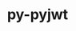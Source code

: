 ---
title: "py-pyjwt"
layout: cache
categories: [package, develop]
meta: {"compilers": ["none"], "num_specs": 67, "num_specs_by_stack": {"e4s": 6, "e4s-neoverse-v2": 61, "root": 67}, "oss": ["ubuntu22.04"], "platforms": ["linux"], "stacks": ["e4s", "e4s-neoverse-v2", "root"], "targets": ["neoverse_v2", "x86_64_v3"], "versions": ["2.4.0"]}
spec_details: [{"compiler": "none", "hash": "33gohft2whc5nokbp53jdrhm7irbt27k", "os": "ubuntu22.04", "platform": "linux", "size": "-", "stacks": ["e4s", "root"], "target": "x86_64_v3", "variants": ["build_system=python_pip", "+crypto"], "versions": ["2.4.0"]}, {"compiler": "none", "hash": "3jl7baurm4znjp3k4f24cdhgmtdscuhc", "os": "ubuntu22.04", "platform": "linux", "size": "-", "stacks": ["e4s-neoverse-v2", "root"], "target": "neoverse_v2", "variants": ["build_system=python_pip", "+crypto"], "versions": ["2.4.0"]}, {"compiler": "none", "hash": "4em7fvnyww3ka2ad76h5vxijayi3c63b", "os": "ubuntu22.04", "platform": "linux", "size": "-", "stacks": ["e4s-neoverse-v2", "root"], "target": "neoverse_v2", "variants": ["build_system=python_pip", "+crypto"], "versions": ["2.4.0"]}, {"compiler": "none", "hash": "4hy3rnbzxri3x7g6x4lvivecijrmoms2", "os": "ubuntu22.04", "platform": "linux", "size": "-", "stacks": ["e4s-neoverse-v2", "root"], "target": "neoverse_v2", "variants": ["build_system=python_pip", "+crypto"], "versions": ["2.4.0"]}, {"compiler": "none", "hash": "4isprjw5pmdwwztpkknx4qxhca23wkuk", "os": "ubuntu22.04", "platform": "linux", "size": "-", "stacks": ["e4s-neoverse-v2", "root"], "target": "neoverse_v2", "variants": ["build_system=python_pip", "+crypto"], "versions": ["2.4.0"]}, {"compiler": "none", "hash": "5uwlll5sbda3zqzhhn4okwina4lmvsft", "os": "ubuntu22.04", "platform": "linux", "size": "-", "stacks": ["e4s", "root"], "target": "x86_64_v3", "variants": ["build_system=python_pip", "+crypto"], "versions": ["2.4.0"]}, {"compiler": "none", "hash": "5x7fv3qr5kdegguqerixwicmkkze4ptw", "os": "ubuntu22.04", "platform": "linux", "size": "-", "stacks": ["e4s-neoverse-v2", "root"], "target": "neoverse_v2", "variants": ["build_system=python_pip", "+crypto"], "versions": ["2.4.0"]}, {"compiler": "none", "hash": "5y4jit4pkqimmasi2vbhjxjmyp7alumu", "os": "ubuntu22.04", "platform": "linux", "size": "-", "stacks": ["e4s-neoverse-v2", "root"], "target": "neoverse_v2", "variants": ["build_system=python_pip", "+crypto"], "versions": ["2.4.0"]}, {"compiler": "none", "hash": "6a6nqsdpmbelce5ubg6z6qb2gwjiivi4", "os": "ubuntu22.04", "platform": "linux", "size": "-", "stacks": ["e4s-neoverse-v2", "root"], "target": "neoverse_v2", "variants": ["build_system=python_pip", "+crypto"], "versions": ["2.4.0"]}, {"compiler": "none", "hash": "6ak3sqh6u7z5ghie2errxh2oga5pejtx", "os": "ubuntu22.04", "platform": "linux", "size": "-", "stacks": ["e4s-neoverse-v2", "root"], "target": "neoverse_v2", "variants": ["build_system=python_pip", "+crypto"], "versions": ["2.4.0"]}, {"compiler": "none", "hash": "6rdhgdxd2isscxlwaoqpo5nwnxdfg6s7", "os": "ubuntu22.04", "platform": "linux", "size": "-", "stacks": ["e4s-neoverse-v2", "root"], "target": "neoverse_v2", "variants": ["build_system=python_pip", "+crypto"], "versions": ["2.4.0"]}, {"compiler": "none", "hash": "7x6qoz2afilqpn2wq4gh5c62vr54awqt", "os": "ubuntu22.04", "platform": "linux", "size": "-", "stacks": ["e4s-neoverse-v2", "root"], "target": "neoverse_v2", "variants": ["build_system=python_pip", "+crypto"], "versions": ["2.4.0"]}, {"compiler": "none", "hash": "bz6mvfgdrf7t6x6miagvpg2r4ee4pw72", "os": "ubuntu22.04", "platform": "linux", "size": "-", "stacks": ["e4s-neoverse-v2", "root"], "target": "neoverse_v2", "variants": ["build_system=python_pip", "+crypto"], "versions": ["2.4.0"]}, {"compiler": "none", "hash": "c3c23w5wnmoinl3hcqep7qlp5re5ntzt", "os": "ubuntu22.04", "platform": "linux", "size": "-", "stacks": ["e4s-neoverse-v2", "root"], "target": "neoverse_v2", "variants": ["build_system=python_pip", "+crypto"], "versions": ["2.4.0"]}, {"compiler": "none", "hash": "dvoy55zew4gnri4trtqqompmp57amhwy", "os": "ubuntu22.04", "platform": "linux", "size": "-", "stacks": ["e4s-neoverse-v2", "root"], "target": "neoverse_v2", "variants": ["build_system=python_pip", "+crypto"], "versions": ["2.4.0"]}, {"compiler": "none", "hash": "e6ktt6t3pvpxbi374vkuqckkxqheajxx", "os": "ubuntu22.04", "platform": "linux", "size": "-", "stacks": ["e4s-neoverse-v2", "root"], "target": "neoverse_v2", "variants": ["build_system=python_pip", "+crypto"], "versions": ["2.4.0"]}, {"compiler": "none", "hash": "hfflyzwynu7qtecc3dbpv4pkvojow3ts", "os": "ubuntu22.04", "platform": "linux", "size": "-", "stacks": ["e4s-neoverse-v2", "root"], "target": "neoverse_v2", "variants": ["build_system=python_pip", "+crypto"], "versions": ["2.4.0"]}, {"compiler": "none", "hash": "hmhjl7wc4axte5umbo3cjx5ylxofmtum", "os": "ubuntu22.04", "platform": "linux", "size": "-", "stacks": ["e4s-neoverse-v2", "root"], "target": "neoverse_v2", "variants": ["build_system=python_pip", "+crypto"], "versions": ["2.4.0"]}, {"compiler": "none", "hash": "i3o3kfuonuix2vaqerjvieguesv4gdll", "os": "ubuntu22.04", "platform": "linux", "size": "-", "stacks": ["e4s-neoverse-v2", "root"], "target": "neoverse_v2", "variants": ["build_system=python_pip", "+crypto"], "versions": ["2.4.0"]}, {"compiler": "none", "hash": "jng2gbgm6aabbo5kjtdwmvntscwrej6s", "os": "ubuntu22.04", "platform": "linux", "size": "-", "stacks": ["e4s-neoverse-v2", "root"], "target": "neoverse_v2", "variants": ["build_system=python_pip", "+crypto"], "versions": ["2.4.0"]}, {"compiler": "none", "hash": "jojpjygabchoq7sjt7p55e7nnz5psrjq", "os": "ubuntu22.04", "platform": "linux", "size": "-", "stacks": ["e4s-neoverse-v2", "root"], "target": "neoverse_v2", "variants": ["build_system=python_pip", "+crypto"], "versions": ["2.4.0"]}, {"compiler": "none", "hash": "jubaunaumb5rsqyuf2cq7uv7wybvnbx4", "os": "ubuntu22.04", "platform": "linux", "size": "-", "stacks": ["e4s-neoverse-v2", "root"], "target": "neoverse_v2", "variants": ["build_system=python_pip", "+crypto"], "versions": ["2.4.0"]}, {"compiler": "none", "hash": "kafxosaicwh55apkealgke65kapfyvsr", "os": "ubuntu22.04", "platform": "linux", "size": "-", "stacks": ["e4s-neoverse-v2", "root"], "target": "neoverse_v2", "variants": ["build_system=python_pip", "+crypto"], "versions": ["2.4.0"]}, {"compiler": "none", "hash": "kuocatmmf4bfqzzl2yeoo3az4uionytu", "os": "ubuntu22.04", "platform": "linux", "size": "-", "stacks": ["e4s", "root"], "target": "x86_64_v3", "variants": ["build_system=python_pip", "+crypto"], "versions": ["2.4.0"]}, {"compiler": "none", "hash": "la32jkcjvvy5lgluzfqgdoqduej37olm", "os": "ubuntu22.04", "platform": "linux", "size": "-", "stacks": ["e4s-neoverse-v2", "root"], "target": "neoverse_v2", "variants": ["build_system=python_pip", "+crypto"], "versions": ["2.4.0"]}, {"compiler": "none", "hash": "lgow2oafojpr2ikr3bkn52lyvw3zab2x", "os": "ubuntu22.04", "platform": "linux", "size": "-", "stacks": ["e4s-neoverse-v2", "root"], "target": "neoverse_v2", "variants": ["build_system=python_pip", "+crypto"], "versions": ["2.4.0"]}, {"compiler": "none", "hash": "lu4bodd24knssj5mswz7jojvqmm6s6h2", "os": "ubuntu22.04", "platform": "linux", "size": "-", "stacks": ["e4s-neoverse-v2", "root"], "target": "neoverse_v2", "variants": ["build_system=python_pip", "+crypto"], "versions": ["2.4.0"]}, {"compiler": "none", "hash": "lwtl4z22jgf5wyaxqisnhy3h74y2nt7a", "os": "ubuntu22.04", "platform": "linux", "size": "-", "stacks": ["e4s", "root"], "target": "x86_64_v3", "variants": ["build_system=python_pip", "+crypto"], "versions": ["2.4.0"]}, {"compiler": "none", "hash": "m4adu5hucfx52kks4yqrvf6snez5jdfa", "os": "ubuntu22.04", "platform": "linux", "size": "-", "stacks": ["e4s-neoverse-v2", "root"], "target": "neoverse_v2", "variants": ["build_system=python_pip", "+crypto"], "versions": ["2.4.0"]}, {"compiler": "none", "hash": "m6dotp5fj2ldxg3cw6q66fytmwc4yn7p", "os": "ubuntu22.04", "platform": "linux", "size": "-", "stacks": ["e4s-neoverse-v2", "root"], "target": "neoverse_v2", "variants": ["build_system=python_pip", "+crypto"], "versions": ["2.4.0"]}, {"compiler": "none", "hash": "malislaloxoj54qplojypcksd3ehlhuj", "os": "ubuntu22.04", "platform": "linux", "size": "-", "stacks": ["e4s-neoverse-v2", "root"], "target": "neoverse_v2", "variants": ["build_system=python_pip", "+crypto"], "versions": ["2.4.0"]}, {"compiler": "none", "hash": "mbeuoqs3gm3xga2huqoahy7octgvvetb", "os": "ubuntu22.04", "platform": "linux", "size": "-", "stacks": ["e4s-neoverse-v2", "root"], "target": "neoverse_v2", "variants": ["build_system=python_pip", "+crypto"], "versions": ["2.4.0"]}, {"compiler": "none", "hash": "mpwmr3xsdddebctt2ypnjr2haan7myl3", "os": "ubuntu22.04", "platform": "linux", "size": "-", "stacks": ["e4s-neoverse-v2", "root"], "target": "neoverse_v2", "variants": ["build_system=python_pip", "+crypto"], "versions": ["2.4.0"]}, {"compiler": "none", "hash": "nbv3gtnh25naebcgk46bdj2cyxsiuixh", "os": "ubuntu22.04", "platform": "linux", "size": "-", "stacks": ["e4s", "root"], "target": "x86_64_v3", "variants": ["build_system=python_pip", "+crypto"], "versions": ["2.4.0"]}, {"compiler": "none", "hash": "nreyzlzsomzksj56n3sehgyvfpmno4jt", "os": "ubuntu22.04", "platform": "linux", "size": "-", "stacks": ["e4s-neoverse-v2", "root"], "target": "neoverse_v2", "variants": ["build_system=python_pip", "+crypto"], "versions": ["2.4.0"]}, {"compiler": "none", "hash": "og454n6o2a6snbjdrra67bnhbpg5jvmz", "os": "ubuntu22.04", "platform": "linux", "size": "-", "stacks": ["e4s-neoverse-v2", "root"], "target": "neoverse_v2", "variants": ["build_system=python_pip", "+crypto"], "versions": ["2.4.0"]}, {"compiler": "none", "hash": "ohbvjbocupuc7tlplh236oyw5yvqsybg", "os": "ubuntu22.04", "platform": "linux", "size": "-", "stacks": ["e4s-neoverse-v2", "root"], "target": "neoverse_v2", "variants": ["build_system=python_pip", "+crypto"], "versions": ["2.4.0"]}, {"compiler": "none", "hash": "phfkphn4gwepgpez6ana5jupwtdpigci", "os": "ubuntu22.04", "platform": "linux", "size": "-", "stacks": ["e4s-neoverse-v2", "root"], "target": "neoverse_v2", "variants": ["build_system=python_pip", "+crypto"], "versions": ["2.4.0"]}, {"compiler": "none", "hash": "pngpg6fgxiu7npt73a3ib44iwnfuhk42", "os": "ubuntu22.04", "platform": "linux", "size": "-", "stacks": ["e4s-neoverse-v2", "root"], "target": "neoverse_v2", "variants": ["build_system=python_pip", "+crypto"], "versions": ["2.4.0"]}, {"compiler": "none", "hash": "pwwamzq2ort5apg7l76qxrjqkzgzqoh5", "os": "ubuntu22.04", "platform": "linux", "size": "-", "stacks": ["e4s-neoverse-v2", "root"], "target": "neoverse_v2", "variants": ["build_system=python_pip", "+crypto"], "versions": ["2.4.0"]}, {"compiler": "none", "hash": "q7zae7lwlne275ecjkioi7x57oycwzjc", "os": "ubuntu22.04", "platform": "linux", "size": "-", "stacks": ["e4s-neoverse-v2", "root"], "target": "neoverse_v2", "variants": ["build_system=python_pip", "+crypto"], "versions": ["2.4.0"]}, {"compiler": "none", "hash": "qafdk6cknxeufjcfwekxtkebuopg5wkr", "os": "ubuntu22.04", "platform": "linux", "size": "-", "stacks": ["e4s-neoverse-v2", "root"], "target": "neoverse_v2", "variants": ["build_system=python_pip", "+crypto"], "versions": ["2.4.0"]}, {"compiler": "none", "hash": "qx3rk5nv52pipmrf455ytkvlvhlwa7dc", "os": "ubuntu22.04", "platform": "linux", "size": "-", "stacks": ["e4s-neoverse-v2", "root"], "target": "neoverse_v2", "variants": ["build_system=python_pip", "+crypto"], "versions": ["2.4.0"]}, {"compiler": "none", "hash": "qykg4uvmzticepdxxdhohe5igfcrin4m", "os": "ubuntu22.04", "platform": "linux", "size": "-", "stacks": ["e4s-neoverse-v2", "root"], "target": "neoverse_v2", "variants": ["build_system=python_pip", "+crypto"], "versions": ["2.4.0"]}, {"compiler": "none", "hash": "raykwjdplu4sf67zelmoky6gjbrr3alt", "os": "ubuntu22.04", "platform": "linux", "size": "-", "stacks": ["e4s-neoverse-v2", "root"], "target": "neoverse_v2", "variants": ["build_system=python_pip", "+crypto"], "versions": ["2.4.0"]}, {"compiler": "none", "hash": "rqnymrxomhuemef35zvl6ttmorkmpqox", "os": "ubuntu22.04", "platform": "linux", "size": "-", "stacks": ["e4s-neoverse-v2", "root"], "target": "neoverse_v2", "variants": ["build_system=python_pip", "+crypto"], "versions": ["2.4.0"]}, {"compiler": "none", "hash": "s7l3f4ne7pqhnqnoph7pp52yoqjucziv", "os": "ubuntu22.04", "platform": "linux", "size": "-", "stacks": ["e4s-neoverse-v2", "root"], "target": "neoverse_v2", "variants": ["build_system=python_pip", "+crypto"], "versions": ["2.4.0"]}, {"compiler": "none", "hash": "smhr5lj3u6etzpgw6r7ulmcvo6ejaufo", "os": "ubuntu22.04", "platform": "linux", "size": "-", "stacks": ["e4s", "root"], "target": "x86_64_v3", "variants": ["build_system=python_pip", "+crypto"], "versions": ["2.4.0"]}, {"compiler": "none", "hash": "ti64oguckjergqtu52d24g6fdkvlhgd4", "os": "ubuntu22.04", "platform": "linux", "size": "-", "stacks": ["e4s-neoverse-v2", "root"], "target": "neoverse_v2", "variants": ["build_system=python_pip", "+crypto"], "versions": ["2.4.0"]}, {"compiler": "none", "hash": "tmdqdtux2jbln5wi5fvkzavc23thcmsh", "os": "ubuntu22.04", "platform": "linux", "size": "-", "stacks": ["e4s-neoverse-v2", "root"], "target": "neoverse_v2", "variants": ["build_system=python_pip", "+crypto"], "versions": ["2.4.0"]}, {"compiler": "none", "hash": "untvv3j7wvbftcold47box4ufapkzwl3", "os": "ubuntu22.04", "platform": "linux", "size": "-", "stacks": ["e4s-neoverse-v2", "root"], "target": "neoverse_v2", "variants": ["build_system=python_pip", "+crypto"], "versions": ["2.4.0"]}, {"compiler": "none", "hash": "usbnggdwhrkmymhlf5cej7gu6r7hmcvz", "os": "ubuntu22.04", "platform": "linux", "size": "-", "stacks": ["e4s-neoverse-v2", "root"], "target": "neoverse_v2", "variants": ["build_system=python_pip", "+crypto"], "versions": ["2.4.0"]}, {"compiler": "none", "hash": "va4ysyu7h7nhdfjoyjsso45zn2ihy3ab", "os": "ubuntu22.04", "platform": "linux", "size": "-", "stacks": ["e4s-neoverse-v2", "root"], "target": "neoverse_v2", "variants": ["build_system=python_pip", "+crypto"], "versions": ["2.4.0"]}, {"compiler": "none", "hash": "vcidx23n776miwzqnqp6phoh2eflovcq", "os": "ubuntu22.04", "platform": "linux", "size": "-", "stacks": ["e4s-neoverse-v2", "root"], "target": "neoverse_v2", "variants": ["build_system=python_pip", "+crypto"], "versions": ["2.4.0"]}, {"compiler": "none", "hash": "vezmqqoh5rj7twp6caofmaslwvaohhkb", "os": "ubuntu22.04", "platform": "linux", "size": "-", "stacks": ["e4s-neoverse-v2", "root"], "target": "neoverse_v2", "variants": ["build_system=python_pip", "+crypto"], "versions": ["2.4.0"]}, {"compiler": "none", "hash": "vh7jcumdj7olupxa2kgvvtzs5ydifvqh", "os": "ubuntu22.04", "platform": "linux", "size": "-", "stacks": ["e4s-neoverse-v2", "root"], "target": "neoverse_v2", "variants": ["build_system=python_pip", "+crypto"], "versions": ["2.4.0"]}, {"compiler": "none", "hash": "vsfcgxxj6cjwt263eqmb4b2ztqksao7w", "os": "ubuntu22.04", "platform": "linux", "size": "-", "stacks": ["e4s-neoverse-v2", "root"], "target": "neoverse_v2", "variants": ["build_system=python_pip", "+crypto"], "versions": ["2.4.0"]}, {"compiler": "none", "hash": "wczh5esve7ks5yy23uio2hz5swxffdij", "os": "ubuntu22.04", "platform": "linux", "size": "-", "stacks": ["e4s-neoverse-v2", "root"], "target": "neoverse_v2", "variants": ["build_system=python_pip", "+crypto"], "versions": ["2.4.0"]}, {"compiler": "none", "hash": "xci7rphdc4vtfpmcctggh3bj2sgcwmk7", "os": "ubuntu22.04", "platform": "linux", "size": "-", "stacks": ["e4s-neoverse-v2", "root"], "target": "neoverse_v2", "variants": ["build_system=python_pip", "+crypto"], "versions": ["2.4.0"]}, {"compiler": "none", "hash": "xdiu4767ow5fxvdfzg3fcnjiafbqzehv", "os": "ubuntu22.04", "platform": "linux", "size": "-", "stacks": ["e4s-neoverse-v2", "root"], "target": "neoverse_v2", "variants": ["build_system=python_pip", "+crypto"], "versions": ["2.4.0"]}, {"compiler": "none", "hash": "xef6l2xayl7rkihtzc65urmbfnjltqgi", "os": "ubuntu22.04", "platform": "linux", "size": "-", "stacks": ["e4s-neoverse-v2", "root"], "target": "neoverse_v2", "variants": ["build_system=python_pip", "+crypto"], "versions": ["2.4.0"]}, {"compiler": "none", "hash": "xj3y5zbekgom33conxik3lssabtaunp7", "os": "ubuntu22.04", "platform": "linux", "size": "-", "stacks": ["e4s-neoverse-v2", "root"], "target": "neoverse_v2", "variants": ["build_system=python_pip", "+crypto"], "versions": ["2.4.0"]}, {"compiler": "none", "hash": "xkza7pn7jrbkdf4kqgyjfnav7yt5ws4h", "os": "ubuntu22.04", "platform": "linux", "size": "-", "stacks": ["e4s-neoverse-v2", "root"], "target": "neoverse_v2", "variants": ["build_system=python_pip", "+crypto"], "versions": ["2.4.0"]}, {"compiler": "none", "hash": "xrdmlfq4x4u5siy2gfhamyrsi3zxz2wv", "os": "ubuntu22.04", "platform": "linux", "size": "-", "stacks": ["e4s-neoverse-v2", "root"], "target": "neoverse_v2", "variants": ["build_system=python_pip", "+crypto"], "versions": ["2.4.0"]}, {"compiler": "none", "hash": "xww2qau5tcclgo5e4h47xobwdobh56ce", "os": "ubuntu22.04", "platform": "linux", "size": "-", "stacks": ["e4s-neoverse-v2", "root"], "target": "neoverse_v2", "variants": ["build_system=python_pip", "+crypto"], "versions": ["2.4.0"]}, {"compiler": "none", "hash": "y6ue4nss5noejnswnvlrtxjc4pqhcv5k", "os": "ubuntu22.04", "platform": "linux", "size": "-", "stacks": ["e4s-neoverse-v2", "root"], "target": "neoverse_v2", "variants": ["build_system=python_pip", "+crypto"], "versions": ["2.4.0"]}, {"compiler": "none", "hash": "yttv7u5nmjzuin3rfeimtl2ph5ht6e3e", "os": "ubuntu22.04", "platform": "linux", "size": "-", "stacks": ["e4s-neoverse-v2", "root"], "target": "neoverse_v2", "variants": ["build_system=python_pip", "+crypto"], "versions": ["2.4.0"]}]
---
